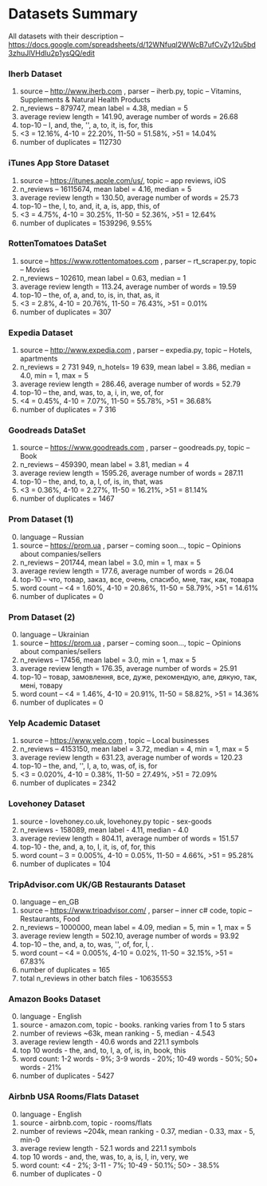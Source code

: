 ﻿# Datasets Summary

All datasets with their description – https://docs.google.com/spreadsheets/d/12WNfuql2WWcB7ufCvZy12u5bd3zhuJlVHdIu2p1ysQQ/edit

### Iherb Dataset
1. source – http://www.iherb.com , parser – iherb.py, topic – Vitamins, Supplements & Natural Health Products
2. n_reviews – 879747, mean label = 4.38, median = 5
3. average review length = 141.90, average number of words = 26.68
4. top-10 – I, and, the, '', a, to, it, is, for, this
5. <3 = 12.16%, 4-10 = 22.20%, 11-50 = 51.58%, >51 = 14.04%
6. number of duplicates = 112730

### iTunes App Store Dataset
1. source – https://itunes.apple.com/us/, topic – app reviews, iOS
2. n_reviews – 16115674, mean label = 4.16, median = 5
3. average review length = 130.50, average number of words = 25.73
4. top-10 – the, I, to, and, it, a, is, app, this, of
5. <3 = 4.75%, 4-10 = 30.25%, 11-50 = 52.36%, >51 = 12.64%
6. number of duplicates = 1539296, 9.55%

### RottenTomatoes DataSet
1. source – https://www.rottentomatoes.com , parser – rt_scraper.py, topic – Movies
2. n_reviews – 102610, mean label = 0.63, median = 1
3. average review length = 113.24, average number of words = 19.59
4. top-10 – the, of, a, and, to, is, in, that, as, it
5. <3 = 2.8%, 4-10 = 20.76%, 11-50 = 76.43%, >51 = 0.01%
6. number of duplicates = 307

### Expedia Dataset
1. source – http://www.expedia.com , parser – expedia.py, topic – Hotels, apartments
2. n_reviews = 2 731 949, n_hotels= 19 639, mean label = 3.86, median = 4.0, min = 1, max = 5
3. average review length = 286.46, average number of words = 52.79
4. top-10 – the, and, was, to, a, i, in, we, of, for
5. <4 = 0.45%, 4-10 = 7.07%, 11-50 = 55.78%, >51 = 36.68%
6. number of duplicates = 7 316

### Goodreads DataSet
1. source – https://www.goodreads.com , parser – goodreads.py, topic – Book
2. n_reviews – 459390, mean label = 3.81, median = 4
3. average review length = 1595.26, average number of words = 287.11
4. top-10 – the, and, to, a, I, of, is, in, that, was
5. <3 = 0.36%, 4-10 = 2.27%, 11-50 = 16.21%, >51 = 81.14%
6. number of duplicates = 1467

### Prom Dataset (1)
0. language – Russian
1. source – https://prom.ua , parser – coming soon..., topic – Opinions about companies/sellers
2. n_reviews – 201744, mean label = 3.0, min = 1, max = 5
3. average review length = 177.6, average number of words = 26.04
4. top-10 – что, товар, заказ, все, очень, спасибо, мне, так, как, товара
5. word count – <4 = 1.60%, 4-10 = 20.86%, 11-50 = 58.79%, >51 = 14.61%
6. number of duplicates = 0

### Prom Dataset (2)
0. language – Ukrainian
1. source – https://prom.ua , parser – coming soon..., topic – Opinions about companies/sellers
2. n_reviews – 17456, mean label = 3.0, min = 1, max = 5
3. average review length = 176.35, average number of words = 25.91
4. top-10 – товар, замовлення, все, дуже, рекомендую, але, дякую, так, мені, товару
5. word count – <4 = 1.46%, 4-10 = 20.91%, 11-50 = 58.82%, >51 = 14.36%
6. number of duplicates = 0

### Yelp Academic Dataset
1. source – https://www.yelp.com , topic – Local businesses
2. n_reviews – 4153150, mean label = 3.72, median = 4, min = 1, max = 5
3. average review length = 631.23, average number of words = 120.23
4. top-10 – the, and, '', I, a, to, was, of, is, for
5. <3 = 0.020%, 4-10 = 0.38%, 11-50 = 27.49%, >51 = 72.09%
6. number of duplicates = 2342

### Lovehoney Dataset
1. source - lovehoney.co.uk, lovehoney.py topic - sex-goods
2. n_reviews - 158089, mean label - 4.11, median - 4.0
3. average review length = 804.11, average number of words = 151.57
4. top-10 - the, and, a, to, I, it, is, of, for, this
5. word count – 3 = 0.005%, 4-10 = 0.05%, 11-50 = 4.66%, >51 = 95.28%
6. number of duplicates = 104

### TripAdvisor.com UK/GB Restaurants Dataset
0. language – en_GB
1. source – https://www.tripadvisor.com/ , parser – inner c# code, topic – Restaurants, Food
2. n_reviews – 1000000, mean label = 4.09, median = 5, min = 1, max = 5
3. average review length = 502.10, average number of words = 93.92
4. top-10 – the, and, a, to, was, '', of, for, I, .
5. word count – <4 = 0.005%, 4-10 = 0.02%, 11-50 = 32.15%, >51 = 67.83%
6. number of duplicates = 165
7. total n_reviews in other batch files - 10635553

### Amazon Books Dataset
0. language - English
1. source - amazon.com, topic - books. ranking varies from 1 to 5 stars
2. number of reviews ~63k, mean ranking - 5, median - 4.543
3. average review length - 40.6 words and 221.1 symbols
4. top 10 words - the, and, to, I, a, of, is, in, book, this
5. word count: 1-2 words - 9%; 3-9 words - 20%; 10-49 words - 50%; 50+ words - 21%
6. number of duplicates - 5427

### Airbnb USA Rooms/Flats Dataset
0. language - English
1. source - airbnb.com, topic - rooms/flats
2. number of reviews ~204k, mean ranking - 0.37, median - 0.33, max - 5, min-0
3. average review length - 52.1 words and 221.1 symbols
4. top 10 words - and, the, was, to, a, is, I, in, very, we
5. word count: <4 - 2%; 3-11 - 7%; 10-49 - 50.1%; 50> - 38.5%
6. number of duplicates - 0
